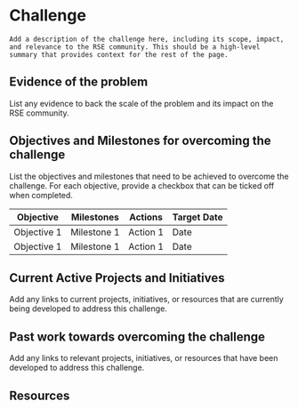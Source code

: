 # Challenge

`Add a description of the challenge here, including its scope, impact, and relevance to the RSE community. This should be a high-level summary that provides context for the rest of the page.`

## Evidence of the problem

List any evidence to back the scale of the problem and its impact on the RSE community.

## Objectives and Milestones for overcoming the challenge

List the objectives and milestones that need to be achieved to overcome the challenge. For each objective, provide a checkbox that can be ticked off when completed.

| Objective   | Milestones  | Actions  | Target Date |
| ----------- | ----------- | -------- | ----------- |
| Objective 1 | Milestone 1 | Action 1 | Date        |
| Objective 1 | Milestone 1 | Action 1 | Date        |

## Current Active Projects and Initiatives

Add any links to current projects, initiatives, or resources that are currently being developed to address this challenge.

## Past work towards overcoming the challenge

Add any links to relevant projects, initiatives, or resources that have been developed to address this challenge.

## Resources

